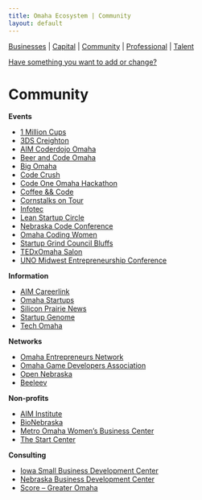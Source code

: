 ```yaml
---
title: Omaha Ecosystem | Community
layout: default
---
```

[Businesses](/) | [Capital](/capital) | [Community](/community) | [Professional](/professional) | [Talent](/talent)

[Have something you want to add or change?](https://github.com/omaha-ecosystem/omaha-ecosystem.github.io/issues/new)

# Community
**Events**

 * [1 Million Cups](http://omaha.sites.1millioncups.com/)
 * [3DS Creighton](http://creighton.3daystartup.org/)
 * [AIM Coderdojo Omaha](http://aimforbrilliance.org/coderdojo/)
 * [Beer and Code Omaha](http://www.beerandcode.org/)
 * [Big Omaha](http://bigomaha.com/)
 * [Code Crush](https://codecrush.unomaha.edu/)
 * [Code One Omaha Hackathon](http://www.codeoneomaha.com/)
 * [Coffee && Code](http://www.meetup.com/coffeeandcode/)
 * [Cornstalks on Tour](https://www.omahachamber.org/members/events/?view=header&eh_id=39)
 * [Infotec](http://infotec.org/)
 * [Lean Startup Circle](http://www.meetup.com/Lean-Startup-Circle-Omaha/)
 * [Nebraska Code Conference](http://nebraskacode.com/)
 * [Omaha Coding Women](https://www.facebook.com/OmaCodingWomen)
 * [Startup Grind Council Bluffs](http://www.meetup.com/Startup-Grind-Council-Bluffs)
 * [TEDxOmaha Salon](http://tedxomaha.com/)
 * [UNO Midwest Entrepreneurship Conference](http://www.unomaha.edu/college-of-business-administration/center-for-innovation-entrepreneurship-franchising/events-and-opportunities/mwec.php)

**Information**

 * [AIM Careerlink](http://careerlink.com/)
 * [Omaha Startups](http://omahastartups.org/)
 * [Silicon Prairie News](http://siliconprairienews.com/)
 * [Startup Genome](http://www.startupgenome.co/)
 * [Tech Omaha](http://techomaha.com/)

**Networks**

 * [Omaha Entrepreneurs Network](https://www.linkedin.com/groups/Omaha-Entrepreneur-Network-4722871)
 * [Omaha Game Developers Association](http://omahagamedev.com/)
 * [Open Nebraska](http://opennebraska.io/)
 * [Beeleev](https://www.beeleev.com/team)

**Non-profits**

 * [AIM Institute](http://aimforbrilliance.org/)
 * [BioNebraska](http://www.bionebraska.org/)
 * [Metro Omaha Women’s Business Center](http://mowbcf.org/about/)
 * [The Start Center](https://www.facebook.com/startcenteromaha)

**Consulting**

 * [Iowa Small Business Development Center](http://www.iowasbdc.org/)
 * [Nebraska Business Development Center](http://nbdc.unomaha.edu/)
 * [Score – Greater Omaha](https://omaha.score.org/)